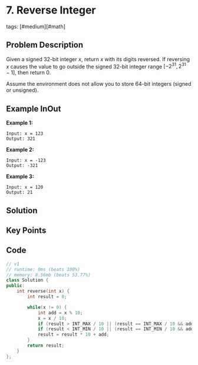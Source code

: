 # 7. Reverse Integer
tags: [#medium][#math]

## Problem Description

Given a signed 32-bit integer $x$, return $x$ with its digits reversed. If reversing $x$ causes the value to go outside the signed 32-bit integer range $[-2^{31}, 2^{31} - 1]$, then return 0.

Assume the environment does not allow you to store 64-bit integers (signed or unsigned).

## Example InOut

**Example 1:**
```
Input: x = 123
Output: 321
```
**Example 2:**
```
Input: x = -123
Output: -321
```
**Example 3:**
```
Input: x = 120
Output: 21
```
## Solution

## Key Points


## Code

```cpp
// v1
// runtime: 0ms (beats 100%)
// memory: 8.56mb (beats 53.77%)
class Solution {
public:
    int reverse(int x) {
        int result = 0;

        while(x != 0) {
            int add = x % 10;
            x = x / 10;
            if (result > INT_MAX / 10 || (result == INT_MAX / 10 && add > 7)) return 0;
            if (result < INT_MIN / 10 || (result == INT_MIN / 10 && add < -8)) return 0;
            result = result * 10 + add;
        }
        return result;
    }
};
```

